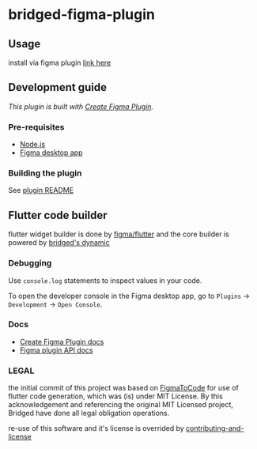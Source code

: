 # bridged-figma-plugin


## Usage

install via figma plugin [link here](https://www.figma.com/community/plugin/890215203225987901/Bridged)


## Development guide

*This plugin is built with [Create Figma Plugin](https://github.com/yuanqing/create-figma-plugin).*

### Pre-requisites

- [Node.js](https://nodejs.org/)
- [Figma desktop app](https://figma.com/downloads/)

### Building the plugin

See [plugin README](/plugin/README.md)



## Flutter code builder

flutter widget builder is done by [figma/flutter](/flutter) and the core builder is powered by [bridged's dynamic](https://github.com/bridgedxyz/dynamic)



### Debugging

Use `console.log` statements to inspect values in your code.

To open the developer console in the Figma desktop app, go to `Plugins` → `Development` → `Open Console`.

### Docs

- [Create Figma Plugin docs](https://github.com/yuanqing/create-figma-plugin#docs)
- [Figma plugin API docs](https://figma.com/plugin-docs/api/)



### LEGAL
the initial commit of this project was based on [FigmaToCode](https://github.com/bernaferrari/FigmaToCode) for use of flutter code generation, which was (is) under MIT License. By this acknowledgement and referencing the original MIT Licensed project, Bridged have done all legal obligation operations.

re-use of this software and it's license is overrided by [contributing-and-license](https://github.com/bridgedxyz/contributing-and-license)
